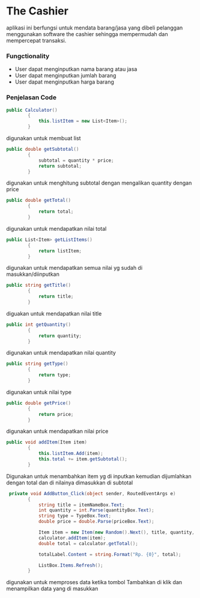 ﻿# The Cashier
aplikasi ini berfungsi untuk mendata barang/jasa yang 
dibeli pelanggan menggunakan software the cashier sehingga 
mempermudah dan mempercepat transaksi.

### Fungctionality
- User dapat menginputkan nama barang atau jasa
- User dapat menginputkan jumlah barang
- User dapat menginputkan harga barang

### Penjelasan Code

```c#
public Calculator()
        {
            this.listItem = new List<Item>();
        }
```
digunakan untuk membuat list

```c#
public double getSubtotal()
        {
            subtotal = quantity * price;
            return subtotal;
        }
```
digunakan untuk menghitung subtotal dengan mengalikan quantity
dengan price

```c#
public double getTotal()
        {
            return total;
        }
```
digunakan untuk mendapatkan nilai total

```c#
public List<Item> getListItems()
        {
            return listItem;
        }
```
digunakan untuk mendapatkan semua nilai yg sudah di masukkan/diinputkan

```c#
public string getTitle()
        {
            return title;
        }
```
diguakan untuk mendapatkan nilai title

```c#
public int getQuantity()
        {
            return quantity;
        }
```
digunakan untuk mendapatkan nilai quantity

```c#
public string getType()
        {
            return type;
        }
```
digunakan untuk nilai type

```c#
public double getPrice()
        {
            return price;
        }
```
digunakan untuk mendapatkan nilai price

```c#
public void addItem(Item item)
        {
            this.listItem.Add(item);
            this.total += item.getSubtotal();
        }
```
Digunakan untuk menambahkan item yg di inputkan kemudian
dijumlahkan dengan total dan di nilainya dimasukkan di subtotal

```c#
 private void AddButton_Click(object sender, RoutedEventArgs e)
        {
            string title = itemNameBox.Text;
            int quantity = int.Parse(quantityBox.Text);
            string type = TypeBox.Text;
            double price = double.Parse(priceBox.Text);

            Item item = new Item(new Random().Next(), title, quantity, price, price, type);
            calculator.addItem(item);
            double total = calculator.getTotal();

            totalLabel.Content = string.Format("Rp. {0}", total);

            ListBox.Items.Refresh();
        }
```
digunakan untuk memproses data ketika tombol Tambahkan di klik
dan menampilkan data yang di masukkan

